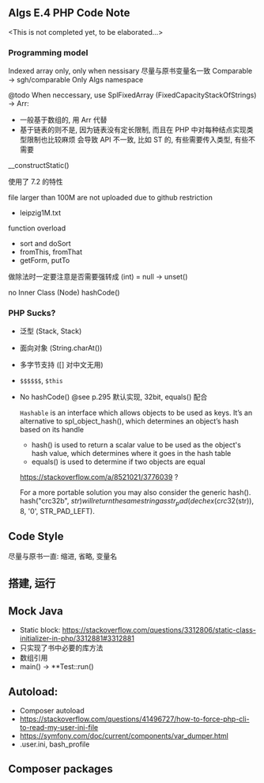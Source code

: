 ## Algs E.4 PHP Code Note

<This is not completed yet, to be elaborated...>

### Programming model
Indexed array only, only when nessisary
尽量与原书变量名一致
Comparable -> sgh/comparable
Only Algs namespace

@todo When neccessary, use SplFixedArray (FixedCapacityStackOfStrings) -> Arr:
- 一般基于数组的, 用 Arr 代替
- 基于链表的则不是, 因为链表没有定长限制, 而且在 PHP 中对每种结点实现类型限制也比较麻烦
会导致 API 不一致, 比如 ST 的, 有些需要传入类型, 有些不需要

__constructStatic()

使用了 7.2 的特性

file larger than 100M are not uploaded due to github restriction
- leipzig1M.txt

function overload
- sort and doSort
- fromThis, fromThat
- getForm, putTo

做除法时一定要注意是否需要强转成 (int)
= null -> unset()

no Inner Class (Node)
hashCode()

### PHP Sucks?
- 泛型 (Stack<String>, Stack<Double>)
- 面向对象 (String.charAt())
- 多字节支持 ([] 对中文无用)
- `$$$$$$`, `$this`
- No hashCode() @see p.295 默认实现, 32bit, equals() 配合

    `Hashable` is an interface which allows objects to be used as keys. It’s an alternative to spl_object_hash(), which determines an object’s hash based on its handle
    - hash() is used to return a scalar value to be used as the object's hash value, which determines where it goes in the hash table
    - equals() is used to determine if two objects are equal

    https://stackoverflow.com/a/8521021/3776039 ?

    For a more portable solution you may also consider the generic hash(). hash("crc32b", $str) will return the same string as str_pad(dechex(crc32($str)), 8, '0', STR_PAD_LEFT).



## Code Style
尽量与原书一直: 缩进, 省略, 变量名

## 搭建, 运行

## Mock Java

- Static block: <https://stackoverflow.com/questions/3312806/static-class-initializer-in-php/3312881#3312881>
- 只实现了书中必要的库方法
- 数组引用
- main() -> **Test::run()

## Autoload:
- Composer autoload
- <https://stackoverflow.com/questions/41496727/how-to-force-php-cli-to-read-my-user-ini-file>
- <https://symfony.com/doc/current/components/var_dumper.html>
- .user.ini, bash_profile

## Composer packages